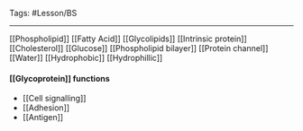 Tags: #Lesson/BS 

---
[[Phospholipid]]
[[Fatty Acid]]
[[Glycolipids]]
[[Intrinsic protein]]
[[Cholesterol]]
[[Glucose]]
[[Phospholipid bilayer]]
[[Protein channel]]
[[Water]]
[[Hydrophobic]]
[[Hydrophillic]]

#### [[Glycoprotein]] functions
- [[Cell signalling]]
- [[Adhesion]]
- [[Antigen]]
